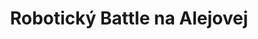 ---
title: "Robotický Battle na Alejovej"
imageDesc: ["Brožúrky pre učiteľov a žiakov", "Dizajn trička pre výhercov", "Dizajn a polep pohárov", "Orientačné tabule", "Menovky pre organizátorov", "Rámiky pre fotky víťazov na sociálne siete", "Súťažné plátno"]
description: "Projekt bol zameraný na aktualizáciu vizuálnej identity súťaže, aby bola viac pútavá a zaujímavá pre študentov. Cieľom je vďaka novej stránke a jednotnému modernému dizajnu prilákať viac súťažiacich. Súčasťou projektu bolo definovanie  farebnej palety a vytvorenie nového loga súťaže. Taktiež som vytvorila grafiku pre tlačené a digitálne materiály ako napríklad brožúrky, šablóny na postery pre žiakov, súťažné plátno a bannery, trofeje, diplomy, samolepky atď."
link: "https://www.canva.com/design/DAF9cpIi4as/hUiWlwRC93rJlnO0ry2OCw/view?utm_content=DAF9cpIi4as&utm_campaign=designshare&utm_medium=link2&utm_source=uniquelinks&utlId=hb877c33695#15"
linkText: "Viac"
---